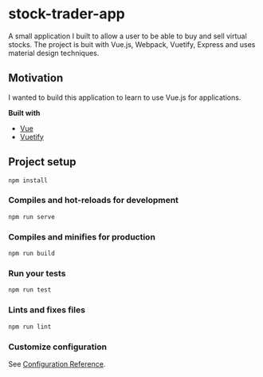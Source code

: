 # stock-trader-app
A small application I built to allow a user to be able to buy and sell virtual stocks. The project is buit with Vue.js, Webpack, Vuetify, Express and uses material design techniques. 

## Motivation
I wanted to build this application to learn to use Vue.js for applications.

<b>Built with</b>
- [Vue](https://vuejs.org)
- [Vuetify](https://vuetifyjs.com/en/)




## Project setup
```
npm install
```

### Compiles and hot-reloads for development
```
npm run serve
```

### Compiles and minifies for production
```
npm run build
```

### Run your tests
```
npm run test
```

### Lints and fixes files
```
npm run lint
```

### Customize configuration
See [Configuration Reference](https://cli.vuejs.org/config/).
